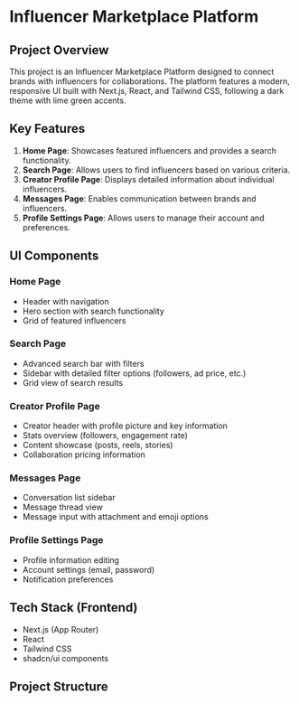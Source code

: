 # Influencer Marketplace Platform

## Project Overview

This project is an Influencer Marketplace Platform designed to connect brands with influencers for collaborations. The platform features a modern, responsive UI built with Next.js, React, and Tailwind CSS, following a dark theme with lime green accents.

## Key Features

1. **Home Page**: Showcases featured influencers and provides a search functionality.
2. **Search Page**: Allows users to find influencers based on various criteria.
3. **Creator Profile Page**: Displays detailed information about individual influencers.
4. **Messages Page**: Enables communication between brands and influencers.
5. **Profile Settings Page**: Allows users to manage their account and preferences.

## UI Components

### Home Page
- Header with navigation
- Hero section with search functionality
- Grid of featured influencers

### Search Page
- Advanced search bar with filters
- Sidebar with detailed filter options (followers, ad price, etc.)
- Grid view of search results

### Creator Profile Page
- Creator header with profile picture and key information
- Stats overview (followers, engagement rate)
- Content showcase (posts, reels, stories)
- Collaboration pricing information

### Messages Page
- Conversation list sidebar
- Message thread view
- Message input with attachment and emoji options

### Profile Settings Page
- Profile information editing
- Account settings (email, password)
- Notification preferences

## Tech Stack (Frontend)

- Next.js (App Router)
- React
- Tailwind CSS
- shadcn/ui components

## Project Structure

